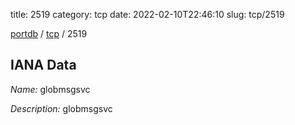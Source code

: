 title: 2519
category: tcp
date: 2022-02-10T22:46:10
slug: tcp/2519

[portdb](/) / [tcp](/category/tcp.html) / 2519


## IANA Data

_Name:_ globmsgsvc

_Description:_ globmsgsvc

